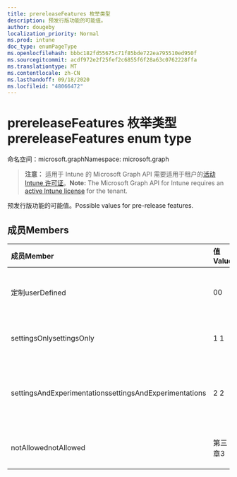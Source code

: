 ```yaml
---
title: prereleaseFeatures 枚举类型
description: 预发行版功能的可能值。
author: dougeby
localization_priority: Normal
ms.prod: intune
doc_type: enumPageType
ms.openlocfilehash: bbbc182fd55675c71f85bde722ea795510ed950f
ms.sourcegitcommit: acdf972e2f25fef2c6855f6f28a63c0762228ffa
ms.translationtype: MT
ms.contentlocale: zh-CN
ms.lasthandoff: 09/18/2020
ms.locfileid: "48066472"
---
```

# <a name="prereleasefeatures-enum-type"></a><span data-ttu-id="06a8a-103">prereleaseFeatures 枚举类型</span><span class="sxs-lookup"><span data-stu-id="06a8a-103">prereleaseFeatures enum type</span></span>

<span data-ttu-id="06a8a-104">命名空间：microsoft.graph</span><span class="sxs-lookup"><span data-stu-id="06a8a-104">Namespace: microsoft.graph</span></span>

> <span data-ttu-id="06a8a-105">**注意：** 适用于 Intune 的 Microsoft Graph API 需要适用于租户的[活动 Intune 许可证](https://go.microsoft.com/fwlink/?linkid=839381)。</span><span class="sxs-lookup"><span data-stu-id="06a8a-105">**Note:** The Microsoft Graph API for Intune requires an [active Intune license](https://go.microsoft.com/fwlink/?linkid=839381) for the tenant.</span></span>

<span data-ttu-id="06a8a-106">预发行版功能的可能值。</span><span class="sxs-lookup"><span data-stu-id="06a8a-106">Possible values for pre-release features.</span></span>

## <a name="members"></a><span data-ttu-id="06a8a-107">成员</span><span class="sxs-lookup"><span data-stu-id="06a8a-107">Members</span></span>
|<span data-ttu-id="06a8a-108">成员</span><span class="sxs-lookup"><span data-stu-id="06a8a-108">Member</span></span>|<span data-ttu-id="06a8a-109">值</span><span class="sxs-lookup"><span data-stu-id="06a8a-109">Value</span></span>|<span data-ttu-id="06a8a-110">说明</span><span class="sxs-lookup"><span data-stu-id="06a8a-110">Description</span></span>|
|:---|:---|:---|
|<span data-ttu-id="06a8a-111">定制</span><span class="sxs-lookup"><span data-stu-id="06a8a-111">userDefined</span></span>|<span data-ttu-id="06a8a-112">0</span><span class="sxs-lookup"><span data-stu-id="06a8a-112">0</span></span>|<span data-ttu-id="06a8a-113">用户定义，默认值，无意向。</span><span class="sxs-lookup"><span data-stu-id="06a8a-113">User Defined, default value, no intent.</span></span>|
|<span data-ttu-id="06a8a-114">settingsOnly</span><span class="sxs-lookup"><span data-stu-id="06a8a-114">settingsOnly</span></span>|<span data-ttu-id="06a8a-115">1 </span><span class="sxs-lookup"><span data-stu-id="06a8a-115">1</span></span>|<span data-ttu-id="06a8a-116">仅设置预发布功能。</span><span class="sxs-lookup"><span data-stu-id="06a8a-116">Settings only pre-release features.</span></span>|
|<span data-ttu-id="06a8a-117">settingsAndExperimentations</span><span class="sxs-lookup"><span data-stu-id="06a8a-117">settingsAndExperimentations</span></span>|<span data-ttu-id="06a8a-118">2 </span><span class="sxs-lookup"><span data-stu-id="06a8a-118">2</span></span>|<span data-ttu-id="06a8a-119">设置和 experimentations 预发布功能。</span><span class="sxs-lookup"><span data-stu-id="06a8a-119">Settings and experimentations pre-release features.</span></span>|
|<span data-ttu-id="06a8a-120">notAllowed</span><span class="sxs-lookup"><span data-stu-id="06a8a-120">notAllowed</span></span>|<span data-ttu-id="06a8a-121">第三章</span><span class="sxs-lookup"><span data-stu-id="06a8a-121">3</span></span>|<span data-ttu-id="06a8a-122">不允许使用预发布功能。</span><span class="sxs-lookup"><span data-stu-id="06a8a-122">Pre-release features not allowed.</span></span>|









